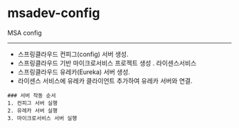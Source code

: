 # msadev-config
MSA config

---

* 스프링클라우드 컨피그(config) 서버 생성.
* 스프링클라우드 기반 마이크로서비스 프로젝트 생성 . 라이센스서비스
* 스프링클라우드 유레카(Eureka) 서버 생성.
* 라이센스 서비스에 유레카 클라이언트 추가하여 유레카 서버와 연결.
```
### 서버 작동 순서
1. 컨피그 서버 실행
2. 유레카 서버 실행
3. 마이크로서비스 서버 실행
```
